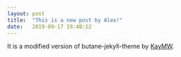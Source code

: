 ```yaml
---
layout: post
title:  "This is a new post by Alex!"
date:   2019-09-17 19:48:12
---
```

It is a modified version of butane-jekyll-theme by [KayMW](https://github.com/RedL0tus).
